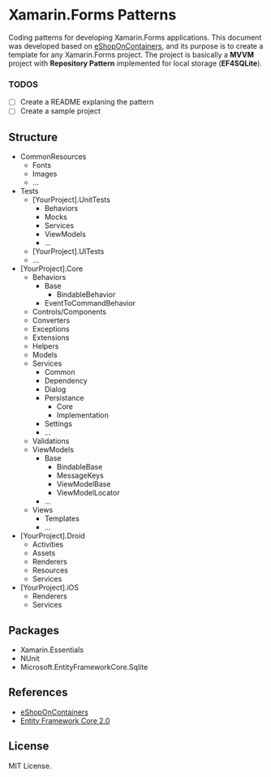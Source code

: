 # Xamarin.Forms Patterns
Coding patterns for developing Xamarin.Forms applications. This document was developed based on [eShopOnContainers](https://github.com/dotnet-architecture/eShopOnContainers/tree/dev/src/Mobile), and its purpose is to create a template for any Xamarin.Forms project. The project is basically a **MVVM** project with **Repository Pattern** implemented for local storage (**EF4SQLite**).

### TODOS
- [ ] Create a README explaning the pattern
- [ ] Create a sample project

## Structure
- CommonResources 
  - Fonts
  - Images
  - ...
- Tests
	- [YourProject].UnitTests
		- Behaviors
		- Mocks
		- Services
		- ViewModels
		- ...
	- [YourProject].UITests
	- ...
- [YourProject].Core
	- Behaviors
		- Base
			- BindableBehavior
		- EventToCommandBehavior
	- Controls/Components
	- Converters
	- Exceptions
	- Extensions
	- Helpers
	- Models
	- Services
		- Common
		- Dependency
		- Dialog		
		- Persistance
			- Core
			- Implementation
		- Settings
		- ...
	- Validations
	- ViewModels
		- Base
			- BindableBase
			- MessageKeys
			- ViewModelBase
			- ViewModelLocator
		- ...
	- Views
		- Templates
		- ...
- [YourProject].Droid
	- Activities
	- Assets
	- Renderers
	- Resources
	- Services
- [YourProject].iOS
	- Renderers
	- Services

## Packages
- Xamarin.Essentials
- NUnit
- Microsoft.EntityFrameworkCore.Sqlite

## References
- [eShopOnContainers](https://github.com/dotnet-architecture/eShopOnContainers)
- [Entity Framework Core 2.0](http://www.macoratti.net/18/08/xf_efcore1.htm)

## License
MIT License.
